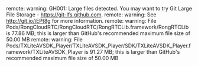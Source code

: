 remote: warning: GH001: Large files detected. You may want to try Git Large File Storage - https://git-lfs.github.com.
remote: warning: See http://git.io/iEPt8g for more information.
remote: warning: File Pods/RongCloudRTC/RongCloudRTC/RongRTCLib.framework/RongRTCLib is 77.86 MB; this is larger than GitHub's recommended maximum file size of 50.00 MB
remote: warning: File Pods/TXLiteAVSDK_Player/TXLiteAVSDK_Player/SDK/TXLiteAVSDK_Player.framework/TXLiteAVSDK_Player is 91.27 MB; this is larger than GitHub's recommended maximum file size of 50.00 MB
